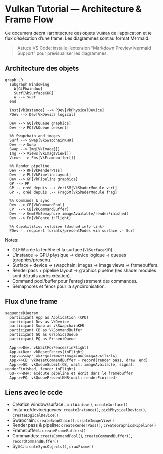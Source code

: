 # Vulkan Tutorial — Architecture & Frame Flow

Ce document décrit l’architecture des objets Vulkan de l’application et le flux d’exécution d’une frame. Les diagrammes sont au format Mermaid.

> Astuce VS Code: installe l’extension “Markdown Preview Mermaid Support” pour prévisualiser les diagrammes.

## Architecture des objets

```mermaid
graph LR
  subgraph Windowing
    W[GLFWwindow]
    Surf[VkSurfaceKHR]
    W --> Surf
  end

  Inst[VkInstance] --> PDev[VkPhysicalDevice]
  PDev --> Dev[VkDevice logical]

  Dev --> GQ[VkQueue graphics]
  Dev --> PQ[VkQueue present]

  %% Swapchain and images
  Surf --> Swap[VkSwapchainKHR]
  Dev --> Swap
  Swap --> Img[VkImage[]]
  Img --> Views[VkImageView[]]
  Views --> Fbs[VkFramebuffer[]]

  %% Render pipeline
  Dev --> RP[VkRenderPass]
  Dev --> PL[VkPipelineLayout]
  Dev --> GP[VkPipeline graphics]
  GP --> RP
  GP -. créé depuis .-> VertSM[VkShaderModule vert]
  GP -. créé depuis .-> FragSM[VkShaderModule frag]

  %% Commands & sync
  Dev --> CP[VkCommandPool]
  CP  --> CB[VkCommandBuffer]
  Dev --> Sem[VkSemaphore imageAvailable/renderFinished]
  Dev --> Fn[VkFence inFlight]

  %% Capabilities relation (dashed info link)
  PDev -. requiert formats/presentModes via surface .- Surf
```

Notes:
- GLFW crée la fenêtre et la surface (`VkSurfaceKHR`).
- L’instance → GPU physique → device logique → queues (graphics/present).
- Surface + device → swapchain; images → image views → framebuffers.
- Render pass + pipeline layout → graphics pipeline (les shader modules sont détruits après création).
- Command pool/buffer pour l’enregistrement des commandes.
- Sémaphores et fence pour la synchronisation.

## Flux d’une frame

```mermaid
sequenceDiagram
  participant App as Application (CPU)
  participant Dev as VkDevice
  participant Swap as VkSwapchainKHR
  participant CB as VkCommandBuffer
  participant GQ as GraphicsQueue
  participant PQ as PresentQueue

  App->>Dev: vkWaitForFences(inFlight)
  App->>Dev: vkResetFences(inFlight)
  App->>Swap: vkAcquireNextImageKHR(imageAvailable)
  App->>CB: vkResetCommandBuffer + record(render pass, draw, end)
  App->>GQ: vkQueueSubmit(CB, wait: imageAvailable, signal: renderFinished, fence: inFlight)
  GQ-->>Dev: exécute pipeline et écrit dans le framebuffer
  App->>PQ: vkQueuePresentKHR(wait: renderFinished)
```

## Liens avec le code
- Création window/surface: `initWindow()`, `createSurface()`
- Instance/device/queues: `createInstance()`, `pickPhysicalDevice()`, `createLogicalDevice()`
- Swapchain: `createSwapChain()`, `createImageView()`
- Render pass & pipeline: `createRenderPass()`, `createGraphicsPipeline()`
- Framebuffers: `createFrameBuffers()`
- Commandes: `createCommandPool()`, `createCommandBuffer()`, `recordCommandBuffer()`
- Sync: `createSyncObjects()`, `drawFrame()`
